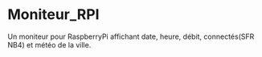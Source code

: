 Moniteur_RPI
============

Un moniteur pour RaspberryPi affichant date, heure, débit, connectés(SFR NB4) et météo de la ville.
